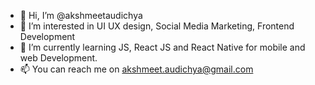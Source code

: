 - 👋 Hi, I’m @akshmeetaudichya
- 👀 I’m interested in UI UX design, Social Media Marketing, Frontend Development
- 🌱 I’m currently learning JS, React JS and React Native for mobile and web Development.
- 📫 You can reach me on akshmeet.audichya@gmail.com

<!---
akshmeetaudichya/akshmeetaudichya is a ✨ special ✨ repository because its `README.md` (this file) appears on your GitHub profile.
You can click the Preview link to take a look at your changes.
--->
